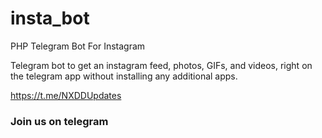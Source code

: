 # insta_bot
PHP Telegram Bot For Instagram

Telegram bot to get an instagram feed, photos, GIFs, and videos, right on the telegram app without installing any additional apps.

https://t.me/NXDDUpdates
### Join us on telegram
